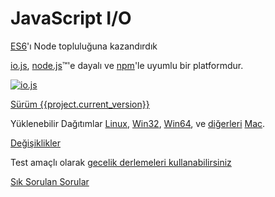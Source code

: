 # JavaScript I/O

[ES6](es6.html)'ı Node topluluğuna kazandırdık

[io.js](https://github.com/nodejs/io.js), [node.js](https://nodejs.org/)&#8482;'e dayalı  ve [npm](https://www.npmjs.com/)'le uyumlu bir platformdur.

[![io.js](../images/1.0.0.png)](https://iojs.org/dist/v{{project.current_version}}/)

[Sürüm {{project.current_version}}](https://iojs.org/dist/v{{project.current_version}}/)

Yüklenebilir Dağıtımlar
[Linux](https://iojs.org/dist/v{{project.current_version}}/iojs-v{{project.current_version}}-linux-x64.tar.xz),
[Win32](https://iojs.org/dist/v{{project.current_version}}/iojs-v{{project.current_version}}-x86.msi), [Win64](https://iojs.org/dist/v{{project.current_version}}/iojs-v{{project.current_version}}-x64.msi),
ve [diğerleri](https://iojs.org/dist/v{{project.current_version}}/)
[Mac](https://iojs.org/dist/v{{project.current_version}}/iojs-v{{project.current_version}}.pkg).


[Değişiklikler](https://github.com/nodejs/io.js/blob/v1.x/CHANGELOG.md)

Test amaçlı olarak [gecelik derlemeleri kullanabilirsiniz](https://iojs.org/download/nightly/)

[Sık Sorulan Sorular](faq.html)
